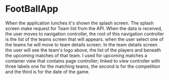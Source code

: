 # FootBallApp

When the application lunches it's shown the splash screen.
The splash screen make request for Team list from the API.
When the data is received, the user moves to navigation controller, the root of this navigation controller is the  list of the teams screen that will appears.
when the user select one of the teams he will move to team details screen.
In the team details screen the user will see the team's logo above, the list of the players and beneath the upcoming matches of that team.
I used for upcoming matches a container view that contains page controller; linked to view controller with three labels one for the matching teams, the second is for the competition and the third is for the date of the game.


